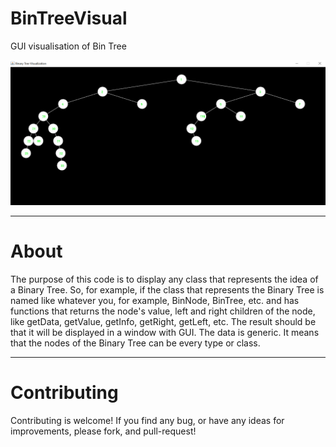# BinTreeVisual
GUI visualisation of Bin Tree

![GUI Preview](assets/preview.png)
______________________________________________

# About
The purpose of this code is to display any class that represents the idea of a Binary Tree.
So, for example, if the class that represents the Binary Tree is named like whatever you, 
for example, BinNode, BinTree, etc. and has functions that returns the node's value,
left and right children of the node, like getData, getValue, getInfo, getRight, getLeft, etc.
The result should be that it will be displayed in a window with GUI.
The data is generic.
It means that the nodes of the Binary Tree can be every type or class.

______________________________________________
# Contributing
Contributing is welcome!
If you find any bug, or have any ideas for improvements, please fork,
and pull-request!
